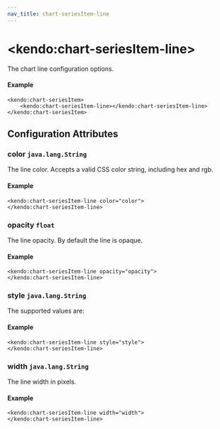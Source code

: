 ```yaml
---
nav_title: chart-seriesItem-line
---
```


# \<kendo:chart-seriesItem-line\>

The chart line configuration options.

#### Example
    <kendo:chart-seriesItem>
        <kendo:chart-seriesItem-line></kendo:chart-seriesItem-line>
    </kendo:chart-seriesItem>

## Configuration Attributes

### color `java.lang.String`

The line color. Accepts a valid CSS color string, including hex and rgb.

#### Example
    <kendo:chart-seriesItem-line color="color">
    </kendo:chart-seriesItem-line>

### opacity `float`

The line opacity. By default the line is opaque.

#### Example
    <kendo:chart-seriesItem-line opacity="opacity">
    </kendo:chart-seriesItem-line>

### style `java.lang.String`

The supported values are:

#### Example
    <kendo:chart-seriesItem-line style="style">
    </kendo:chart-seriesItem-line>

### width `java.lang.String`

The line width in pixels.

#### Example
    <kendo:chart-seriesItem-line width="width">
    </kendo:chart-seriesItem-line>

